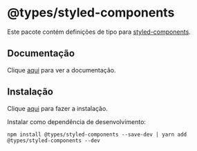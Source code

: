 # @types/styled-components

Este pacote contém definições de tipo para [styled-components](styled-components).

## Documentação

Clique [aqui](https://github.com/DefinitelyTyped/DefinitelyTyped) para ver a documentação.

## Instalação

Clique [aqui](https://www.npmjs.com/package/@types/styled-components) para fazer a instalação.

Instalar como dependência de desenvolvimento:

```
npm install @types/styled-components --save-dev | yarn add @types/styled-components --dev
```